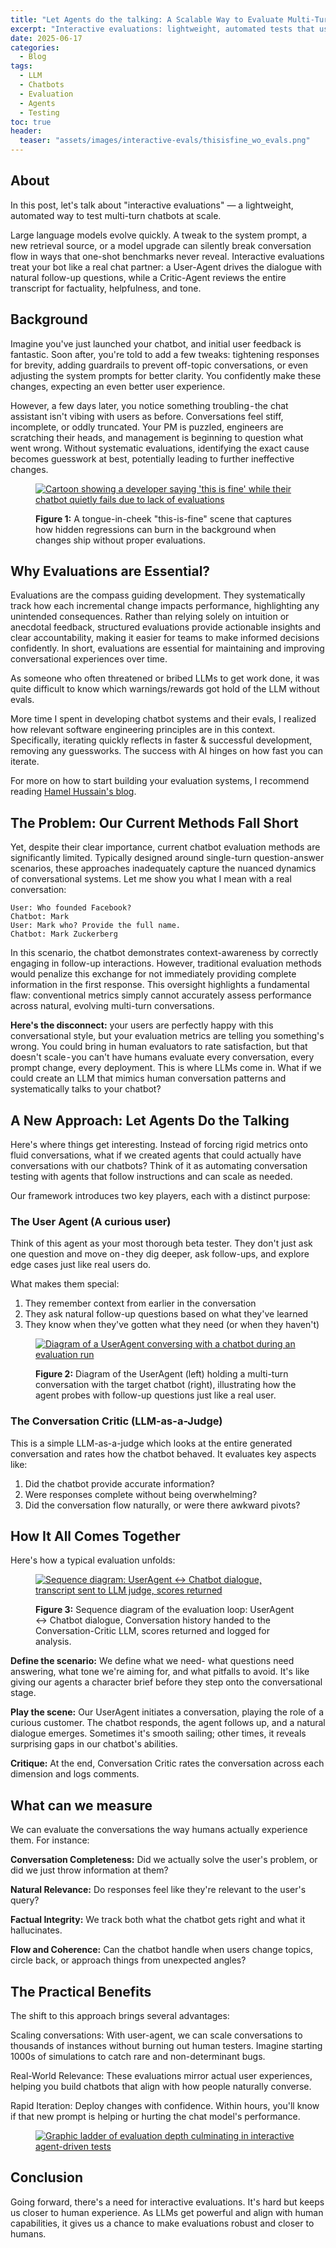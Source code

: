 ```yaml
---
title: "Let Agents do the talking: A Scalable Way to Evaluate Multi-Turn Chatbots"
excerpt: "Interactive evaluations: lightweight, automated tests that use agents to measure multi-turn chatbot quality at scale."
date: 2025-06-17
categories:
  - Blog
tags:
  - LLM
  - Chatbots
  - Evaluation
  - Agents
  - Testing
toc: true
header:
  teaser: "assets/images/interactive-evals/thisisfine_wo_evals.png"
---
```


## About

In this post, let's talk about  "interactive evaluations" — a lightweight, automated way to test multi-turn chatbots at scale.

Large language models evolve quickly. A tweak to the system prompt, a new retrieval source, or a model upgrade can silently break conversation flow in ways that one-shot benchmarks never reveal. Interactive evaluations treat your bot like a real chat partner: a User-Agent drives the dialogue with natural follow-up questions, while a Critic-Agent reviews the entire transcript for factuality, helpfulness, and tone.

## Background

Imagine you've just launched your chatbot, and initial user feedback is fantastic. Soon after, you're told to add a few tweaks: tightening responses for brevity, adding guardrails to prevent off-topic conversations, or even adjusting the system prompts for better clarity. You confidently make these changes, expecting an even better user experience.

However, a few days later, you notice something troubling - the chat assistant isn't vibing with users as before. Conversations feel stiff, incomplete, or oddly truncated. Your PM is puzzled, engineers are scratching their heads, and management is beginning to question what went wrong. Without systematic evaluations, identifying the exact cause becomes guesswork at best, potentially leading to further ineffective changes.

<figure>
  <a href="{{ site.url }}/{{ site.baseurl }}/assets/images/interactive-evals/thisisfine_wo_evals.png">  <img src="{{ site.url }}/{{ site.baseurl }}/assets/images/interactive-evals/thisisfine_wo_evals.png" alt="Cartoon showing a developer saying 'this is fine' while their chatbot quietly fails due to lack of evaluations"></a>
  <figcaption>
    <p>
      <strong>Figure 1:</strong> A tongue-in-cheek "this-is-fine" scene that captures how hidden regressions can burn in the background when changes ship without proper evaluations.
    </p>
  </figcaption>
</figure>


## Why Evaluations are Essential?

Evaluations are the compass guiding development. They systematically track how each incremental change impacts performance, highlighting any unintended consequences. Rather than relying solely on intuition or anecdotal feedback, structured evaluations provide actionable insights and clear accountability, making it easier for teams to make informed decisions confidently. In short, evaluations are essential for maintaining and improving conversational experiences over time.

As someone who often threatened or bribed LLMs to get work done, it was quite difficult to know which warnings/rewards got hold of the LLM without evals.

More time I spent in developing chatbot systems and their evals, I realized how relevant software engineering principles are in this context. Specifically, iterating quickly reflects in faster & successful development, removing any guessworks. The success with AI hinges on how fast you can iterate.

For more on how to start building your evaluation systems, I recommend reading [Hamel Hussain's blog](https://hamel.dev/blog/posts/evals/).

## The Problem: Our Current Methods Fall Short

Yet, despite their clear importance, current chatbot evaluation methods are significantly limited. Typically designed around single-turn question-answer scenarios, these approaches inadequately capture the nuanced dynamics of conversational systems.
Let me show you what I mean with a real conversation:

```
User: Who founded Facebook?
Chatbot: Mark
User: Mark who? Provide the full name.
Chatbot: Mark Zuckerberg
```

In this scenario, the chatbot demonstrates context-awareness by correctly engaging in follow-up interactions. However, traditional evaluation methods would penalize this exchange for not immediately providing complete information in the first response. This oversight highlights a fundamental flaw: conventional metrics simply cannot accurately assess performance across natural, evolving multi-turn conversations.

__Here's the disconnect:__ your users are perfectly happy with this conversational style, but your evaluation metrics are telling you something's wrong. You could bring in human evaluators to rate satisfaction, but that doesn't scale - you can't have humans evaluate every conversation, every prompt change, every deployment.
This is where LLMs come in. What if we could create an LLM that mimics human conversation patterns and systematically talks to your chatbot?

## A New Approach: Let Agents Do the Talking

Here's where things get interesting. Instead of forcing rigid metrics onto fluid conversations, what if we created agents that could actually have conversations with our chatbots? Think of it as automating conversation testing with agents that follow instructions and can scale as needed.

Our framework introduces two key players, each with a distinct purpose:

### The User Agent (A curious user)

Think of this agent as your most thorough beta tester. They don't just ask one question and move on - they dig deeper, ask follow-ups, and explore edge cases just like real users do. 

What makes them special:

1. They remember context from earlier in the conversation
2. They ask natural follow-up questions based on what they've learned
3. They know when they've gotten what they need (or when they haven't)

<figure>
  <a href="{{ site.url }}/{{ site.baseurl }}/assets/images/interactive-evals/a2a.png">  <img src="{{ site.url }}/{{ site.baseurl }}/assets/images/interactive-evals/a2a.png" alt="Diagram of a UserAgent conversing with a chatbot during an evaluation run"></a>
  <figcaption>
    <p>
      <strong>Figure 2:</strong> Diagram of the UserAgent (left) holding a multi-turn conversation with the target chatbot (right), illustrating how the agent probes with follow-up questions just like a real user.
    </p>
  </figcaption>
</figure>

### The Conversation Critic (LLM-as-a-Judge)

This is a simple LLM-as-a-judge which looks at the entire generated conversation and rates how the chatbot behaved. It evaluates key aspects like:

1. Did the chatbot provide accurate information?
2. Were responses complete without being overwhelming?
3. Did the conversation flow naturally, or were there awkward pivots?

## How It All Comes Together

Here's how a typical evaluation unfolds:


<figure>
  <a href="{{ site.url }}/{{ site.baseurl }}/assets/images/interactive-evals/seq-diagram.png">  <img src="{{ site.url }}/{{ site.baseurl }}/assets/images/interactive-evals/seq-diagram.png" alt="Sequence diagram: UserAgent ↔ Chatbot dialogue, transcript sent to LLM judge, scores returned"></a>
  <figcaption>
    <p>
      <strong>Figure 3:</strong> Sequence diagram of the evaluation loop: UserAgent ↔ Chatbot dialogue, Conversation history handed to the Conversation-Critic LLM, scores returned and logged for analysis.
    </p>
  </figcaption>
</figure>


__Define the scenario:__ We define what we need- what questions need answering, what tone we're aiming for, and what pitfalls to avoid. It's like giving our agents a character brief before they step onto the conversational stage.

__Play the scene:__ Our UserAgent initiates a conversation, playing the role of a curious customer. The chatbot responds, the agent follows up, and a natural dialogue emerges. Sometimes it's smooth sailing; other times, it reveals surprising gaps in our chatbot's abilities.

__Critique:__ At the end, Conversation Critic rates the conversation across each dimension and logs comments.

## What can we measure

We can evaluate the conversations the way humans actually experience them. For instance:

__Conversation Completeness:__ Did we actually solve the user's problem, or did we just throw information at them?

__Natural Relevance:__ Do responses feel like they're relevant to the user's query?

__Factual Integrity:__ We track both what the chatbot gets right and what it hallucinates.

__Flow and Coherence:__ Can the chatbot handle when users change topics, circle back, or approach things from unexpected angles?

## The Practical Benefits

The shift to this approach brings several advantages:

Scaling conversations: With user-agent, we can scale conversations to thousands of instances without burning out human testers. Imagine starting 1000s of simulations to catch rare and non-determinant bugs.

Real-World Relevance: These evaluations mirror actual user experiences, helping you build chatbots that align with how people naturally converse.

Rapid Iteration: Deploy changes with confidence. Within hours, you'll know if that new prompt is helping or hurting the chat model's performance.


<figure>
  <a href="{{ site.url }}/{{ site.baseurl }}/assets/images/interactive-evals/levels_of_evals.png">  <img src="{{ site.url }}/{{ site.baseurl }}/assets/images/interactive-evals/levels_of_evals.png" alt="Graphic ladder of evaluation depth culminating in interactive agent-driven tests"></a>
</figure>

## Conclusion

Going forward, there's a need for interactive evaluations. It's hard but keeps us closer to human experience. As LLMs get powerful and align with human capabilities, it gives us a chance to make evaluations robust and closer to humans.